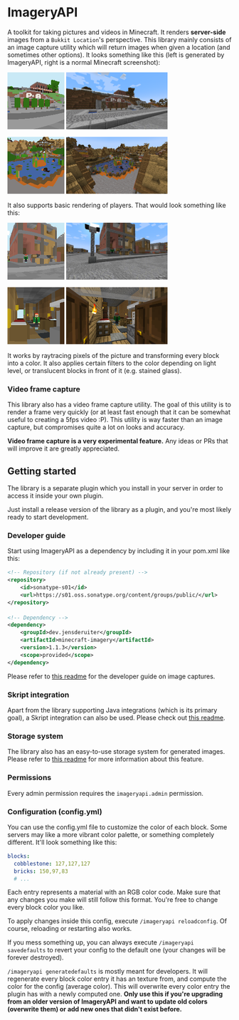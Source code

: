 # ImageryAPI
A toolkit for taking pictures and videos in Minecraft.
It renders **server-side** images from a `Bukkit Location`'s perspective.
This library mainly consists of an image capture utility
which will return images when given a location (and sometimes other options).
It looks something like this (left is generated by ImageryAPI, right is a normal Minecraft screenshot):

![](media/examples/image1.png) <img src="media/examples/minecraft1.png" height="128"/>

![](media/examples/image4.png) <img src="media/examples/minecraft4.png" height="128"/>

It also supports basic rendering of players.
That would look something like this:

![](media/examples/image2.png) <img src="media/examples/minecraft2.png" height="128"/>

![](media/examples/image3.png) <img src="media/examples/minecraft3.png" height="128"/>

It works by raytracing pixels of the picture and transforming every block into a color.
It also applies certain filters to the color depending on light level,
or translucent blocks in front of it (e.g. stained glass).

### Video frame capture
This library also has a video frame capture utility.
The goal of this utility is to render a frame very quickly
(or at least fast enough that it can be somewhat useful to creating a 5fps video :P).
This utility is way faster than an image capture,
but compromises quite a lot on looks and accuracy.

**Video frame capture is a very experimental feature.**
Any ideas or PRs that will improve it are greatly appreciated.

## Getting started
The library is a separate plugin which you install in your server
in order to access it inside your own plugin.

Just install a release version of the library as a plugin,
and you're most likely ready to start development.

### Developer guide
Start using ImageryAPI as a dependency by including it in your pom.xml like this:
```xml
<!-- Repository (if not already present) -->
<repository>
    <id>sonatype-s01</id>
    <url>https://s01.oss.sonatype.org/content/groups/public/</url>
</repository>

<!-- Dependency -->
<dependency>
    <groupId>dev.jensderuiter</groupId>
    <artifactId>minecraft-imagery</artifactId>
    <version>1.1.3</version>
    <scope>provided</scope>
</dependency>
```
Please refer to [this readme](./src/main/java/dev/jensderuiter/minecraft_imagery/image/README.md)
for the developer guide on image captures.

### Skript integration
Apart from the library supporting Java integrations (which is its primary goal),
a Skript integration can also be used. Please check out [this readme](./src/main/java/dev/jensderuiter/minecraft_imagery/skript/README.md).

### Storage system
The library also has an easy-to-use storage system for generated images.
Please refer to [this readme](./src/main/java/dev/jensderuiter/minecraft_imagery/storage/README.md)
for more information about this feature.

### Permissions
Every admin permission requires the `imageryapi.admin` permission.

### Configuration (config.yml)
You can use the config.yml file to customize the color of each block.
Some servers may like a more vibrant color palette, or something completely different.
It'll look something like this:
```yaml
blocks:
  cobblestone: 127,127,127
  bricks: 150,97,83
  # ...
```

Each entry represents a material with an RGB color code.
Make sure that any changes you make will still follow this format.
You're free to change every block color you like.

To apply changes inside this config, execute `/imageryapi reloadconfig`.
Of course, reloading or restarting also works.

If you mess something up, you can always execute `/imageryapi savedefaults`
to revert your config to the default one (your changes will be forever destroyed).

`/imageryapi generatedefaults` is mostly meant for developers.
It will regenerate every block color entry it has an texture from,
and compute the color for the config (average color).
This will overwrite every color entry the plugin has with a newly computed one.
**Only use this if you're upgrading from an older version of ImageryAPI
and want to update old colors (overwrite them) or add new ones that didn't exist before.**
